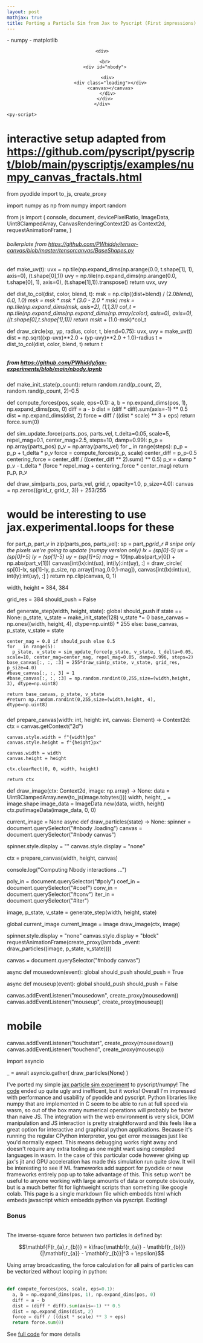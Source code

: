 ```yaml
---
layout: post
mathjax: true
title: Porting a Particle Sim from Jax to Pyscript (First impressions)
--- 
```


<html>
    <head>
      <link rel="stylesheet" href="https://pyscript.net/alpha/pyscript.css" />
      <script defer src="https://pyscript.net/alpha/pyscript.js"></script>
      <py-env>
        - numpy
        - matplotlib
      </py-env>
    </head>

  <body>
    <center>
    
    <div>

      <br>
      <div id="nbody">
        
        <div>
          <div class="loading"></div>
          <canvas></canvas>
        </div>
      </div>
    </div>
  </center>

    <py-script>

# interactive setup adapted from https://github.com/pyscript/pyscript/blob/main/pyscriptjs/examples/numpy_canvas_fractals.html

from pyodide import to_js, create_proxy

import numpy as np
from numpy import random
      
from js import (
    console,
    document,
    devicePixelRatio,
    ImageData,
    Uint8ClampedArray,
    CanvasRenderingContext2D as Context2d,
    requestAnimationFrame,
)

###### boilerplate from https://github.com/PWhiddy/tensor-canvas/blob/master/tensorcanvas/BaseShapes.py
def make_uv(t):
  uvx = np.tile(np.expand_dims(np.arange(0.0, t.shape[1], 1), axis=0), (t.shape[0],1))
  uvy = np.tile(np.expand_dims(np.arange(0.0, t.shape[0], 1), axis=0), (t.shape[1],1)).transpose()
  return uvx, uvy

def dist_to_col(dist, color, blend, t):
  msk = np.clip((dist+blend) / (2.0*blend), 0.0, 1.0)
  msk = msk * msk * (3.0 - 2.0 * msk)
  msk = np.tile(np.expand_dims(msk, axis=2), (1,1,3))
  col_t = np.tile(np.expand_dims(np.expand_dims(np.array(color), axis=0), axis=0), ((t.shape[0],t.shape[1],1)))
  return msk*t + (1.0-msk)*col_t

def draw_circle(xp, yp, radius, color, t, blend=0.75):
  uvx, uvy = make_uv(t)
  dist = np.sqrt((xp-uvx)**2.0 + (yp-uvy)**2.0 + 1.0)-radius
  t = dist_to_col(dist, color, blend, t)
  return t
######

##### from https://github.com/PWhiddy/jax-experiments/blob/main/nbody.ipynb

def make_init_state(p_count):
  return random.rand(p_count, 2), random.rand(p_count, 2)-0.5

def compute_forces(pos, scale, eps=0.1):
  a, b = np.expand_dims(pos, 1), np.expand_dims(pos, 0)
  diff = a - b
  dist = (diff * diff).sum(axis=-1) ** 0.5
  dist = np.expand_dims(dist, 2)
  force = diff / ((dist * scale) ** 3 + eps)
  return force.sum(0)

def sim_update_force(parts_pos, parts_vel, t_delta=0.05, scale=5, repel_mag=0.1, center_mag=2.5, steps=10, damp=0.99):
  p_p = np.array(parts_pos)
  p_v = np.array(parts_vel)
  for _ in range(steps):
    p_p = p_p + t_delta * p_v
    force = compute_forces(p_p, scale)
    center_diff = p_p-0.5
    centering_force = center_diff / ((center_diff ** 2).sum() ** 0.5)
    p_v = damp * p_v - t_delta * (force * repel_mag + centering_force * center_mag)
  return p_p, p_v

def draw_sim(parts_pos, parts_vel, grid_r, opacity=1.0, p_size=4.0):
  canvas = np.zeros((grid_r, grid_r, 3)) + 253/255
  # would be interesting to use jax.experimental.loops for these
  for part_p, part_v in zip(parts_pos, parts_vel):
    sp = part_p*grid_r
    # snipe only the pixels we're going to update (numpy version only)
    lx = (sp[0]-5)
    ux = (sp[0]+5)
    ly = (sp[1]-5)
    uy = (sp[1]+5)
    mag = 10*(np.abs(part_v[0]) + np.abs(part_v[1]))
    canvas[int(lx):int(ux), int(ly):int(uy), :] = draw_circle(
      sp[0]-lx, sp[1]-ly, p_size, np.array([mag,0.0,1-mag]), canvas[int(lx):int(ux), int(ly):int(uy), :]
    )
  return np.clip(canvas, 0, 1)

width, height = 384, 384

grid_res = 384
should_push = False

def generate_step(width, height, state):
    global should_push
    if state == None:
      p_state, v_state = make_init_state(128)
      v_state *= 0
      base_canvas = np.ones((width, height, 4), dtype=np.uint8) * 255
    else:
      base_canvas, p_state, v_state = state
    
    center_mag = 0.0 if should_push else 0.5
    for _ in range(5):
      p_state, v_state = sim_update_force(p_state, v_state, t_delta=0.05, scale=10, center_mag=center_mag, repel_mag=0.05, damp=0.996, steps=2)
    base_canvas[:, :, :3] = 255*draw_sim(p_state, v_state, grid_res, p_size=4.0)
    #base_canvas[:, :, 3] = 1
    #base_canvas[:, :, :3] = np.random.randint(0,255,size=(width,height, 3), dtype=np.uint8)

    return base_canvas, p_state, v_state
    #return np.random.randint(0,255,size=(width,height, 4), dtype=np.uint8)

#####

def prepare_canvas(width: int, height: int, canvas: Element) -> Context2d:
    ctx = canvas.getContext("2d")

    canvas.style.width = f"{width}px"
    canvas.style.height = f"{height}px"

    canvas.width = width
    canvas.height = height

    ctx.clearRect(0, 0, width, height)

    return ctx

def draw_image(ctx: Context2d, image: np.array) -> None:
  data = Uint8ClampedArray.new(to_js(image.tobytes()))
  width, height, _ = image.shape
  image_data = ImageData.new(data, width, height)
  ctx.putImageData(image_data, 0, 0)

current_image = None
async def draw_particles(state) -> None:
  spinner = document.querySelector("#nbody .loading")
  canvas = document.querySelector("#nbody canvas")

  spinner.style.display = ""
  canvas.style.display = "none"

  ctx = prepare_canvas(width, height, canvas)

  console.log("Computing Nbody interactions ...")

  poly_in = document.querySelector("#poly")
  coef_in = document.querySelector("#coef")
  conv_in = document.querySelector("#conv")
  iter_in = document.querySelector("#iter")

  image, p_state, v_state = generate_step(width, height, state)

  global current_image
  current_image = image
  draw_image(ctx, image)

  spinner.style.display = "none"
  canvas.style.display = "block"
  requestAnimationFrame(create_proxy(lambda _event: draw_particles((image, p_state, v_state))))

canvas = document.querySelector("#nbody canvas")

async def mousedown(event):
  global should_push
  should_push = True 

async def mouseup(event):
  global should_push
  should_push = False 


canvas.addEventListener("mousedown", create_proxy(mousedown))
canvas.addEventListener("mouseup", create_proxy(mouseup))

# mobile
canvas.addEventListener("touchstart", create_proxy(mousedown))
canvas.addEventListener("touchend", create_proxy(mouseup))

import asyncio

_ = await asyncio.gather(
  draw_particles(None)
)
      </py-script>
  <br>
  </body>
</html>

    
I've ported my simple [jax particle sim experiment](https://github.com/PWhiddy/jax-experiments/blob/main/nbody.ipynb) to pyscript/numpy! The [code](https://github.com/PWhiddy/more-writing/blob/main/_posts/2022-05-5-Pyscript-Test.md?plain=1) ended up quite ugly and inefficent, but it works!
Overall I'm impressed with performance and usability of pyodide and pyscript. Python libraries like numpy that are implemented in C seem to be able to run at full speed via wasm, so out of the box many numerical operations will probably be faster than naive JS.
The integration with the web environment is very slick, DOM manipulation and JS interaction is pretty straightforward and this feels like a great option for interactive and graphical python applications.
Because it's running the regular CPython interpreter, you get  error messages just like you'd normally expect. This means debugging works right away and doesn't require any extra tooling as one might want using compiled languages in wasm. In the case of this particular code however giving up jax's jit and GPU acceleration has made this simulation run quite slow.
It will be interesting to see if ML frameworks add support for pyodide or new frameworks entirely pop up to take advantage of this. This setup won't be useful to anyone working with large amounts of data or compute obviously, but is a much better fit for lightweight scripts than something like google colab. This page is a single markdown file which embedds html which embeds javascript which embedds python via pyscript. Exciting!
<br>
### Bonus
<br>
The inverse-square force between two particles is defined by:  
  
    
      
$$\mathbf{F(r_{a},r_{b})} = k\frac{\mathbf{r_{a}} - \mathbf{r_{b}}}{|\mathbf{r_{a}} - \mathbf{r_{b}}|^3 + \epsilon}$$
  
    
      
Using array broadcasting, the force calculation for all pairs of particles can be vectorized without looping in python:  
<br>
```python
def compute_forces(pos, scale, eps=0.1):
  a, b = np.expand_dims(pos, 1), np.expand_dims(pos, 0)
  diff = a - b
  dist = (diff * diff).sum(axis=-1) ** 0.5
  dist = np.expand_dims(dist, 2)
  force = diff / ((dist * scale) ** 3 + eps)
  return force.sum(0)
```
  

  See [full code](https://github.com/PWhiddy/more-writing/blob/main/_posts/2022-05-5-Pyscript-Test.md?plain=1) for more details